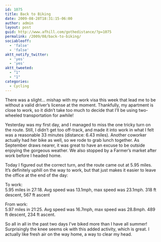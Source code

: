```yaml
---
id: 1075
title: Back to Biking
date: 2009-08-28T18:31:15-06:00
author: admin
layout: post
guid: http://www.afhill.com/gothedistance/?p=1075
permalink: /2009/08/back-to-biking/
sociableoff:
  - 'false'
  - 'false'
aktt_notify_twitter:
  - 'yes'
  - 'yes'
aktt_tweeted:
  - "1"
  - "1"
categories:
  - Cycling
---
```

There was a slight&#8230; mishap with my work visa this week that lead me to be without a valid driver&#8217;s license at the moment. Thankfully, my apartment is close to work, so it didn&#8217;t take too much to decide that I&#8217;ll be using two-wheeled transportation for awhile!

Yesterday was my first day, and I managed to miss the one tricky turn on the route. Still, I didn&#8217;t get too off-track, and made it into work in what I felt was a reasonable 33 minutes (distance: 6.43 miles). Another coworker actually had her bike as well, so we rode to grab lunch together. As September draws nearer, it was great to have an excuse to be outside enjoying the gorgeous weather. We also stopped by a Farmer&#8217;s market after work before I headed home. 

Today I figured out the correct turn, and the route came out at 5.95 miles. It&#8217;s definitely uphill on the way to work, but that just makes it easier to leave the office at the end of the day:

To work:  
5.95 miles in 27:18. Avg speed was 13.1mph, max speed was 23.1mph. 318 ft descent, 567 ft ascent

From work:  
5.97 miles in 21:25. Avg speed was 16.7mph, max speed was 28.8mph. 489 ft descent, 234 ft ascent.

So all in all in the past two days I&#8217;ve biked more than I have all summer! Surprisingly the knee seems ok with this added activity, which is great. I actually like fresh air on the way home, a way to clear my head.